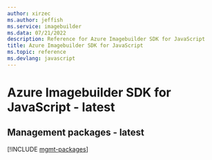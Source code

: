 ```yaml
---
author: xirzec
ms.author: jeffish
ms.service: imagebuilder
ms.data: 07/21/2022
description: Reference for Azure Imagebuilder SDK for JavaScript
title: Azure Imagebuilder SDK for JavaScript
ms.topic: reference
ms.devlang: javascript
---
```

# Azure Imagebuilder SDK for JavaScript - latest

## Management packages - latest
[!INCLUDE [mgmt-packages](imagebuilder-mgmt-index.md)]